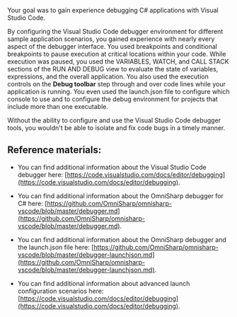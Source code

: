 





Your goal was to gain experience debugging C# applications with Visual Studio Code.

By configuring the Visual Studio Code debugger environment for different sample application scenarios, you gained experience with nearly every aspect of the debugger interface. You used breakpoints and conditional breakpoints to pause execution at critical locations within your code. While execution was paused, you used the VARIABLES, WATCH, and CALL STACK sections of the RUN AND DEBUG view to evaluate the state of variables, expressions, and the overall application. You also used the execution controls on the **Debug toolbar** step through and over code lines while your application is running. You even used the launch.json file to configure which console to use and to configure the debug environment for projects that include more than one executable.

Without the ability to configure and use the Visual Studio Code debugger tools, you wouldn't be able to isolate and fix code bugs in a timely manner.

## Reference materials:

- You can find additional information about the Visual Studio Code debugger here: [https://code.visualstudio.com/docs/editor/debugging](https://code.visualstudio.com/docs/editor/debugging).

- You can find additional information about the OmniSharp debugger for C# here: [https://github.com/OmniSharp/omnisharp-vscode/blob/master/debugger.md](https://github.com/OmniSharp/omnisharp-vscode/blob/master/debugger.md).

- You can find additional information about the OmniSharp debugger and the launch.json file here: [https://github.com/OmniSharp/omnisharp-vscode/blob/master/debugger-launchjson.md](https://github.com/OmniSharp/omnisharp-vscode/blob/master/debugger-launchjson.md).

- You can find additional information about advanced launch configuration scenarios here: [https://code.visualstudio.com/docs/editor/debugging](https://code.visualstudio.com/docs/editor/debugging).
